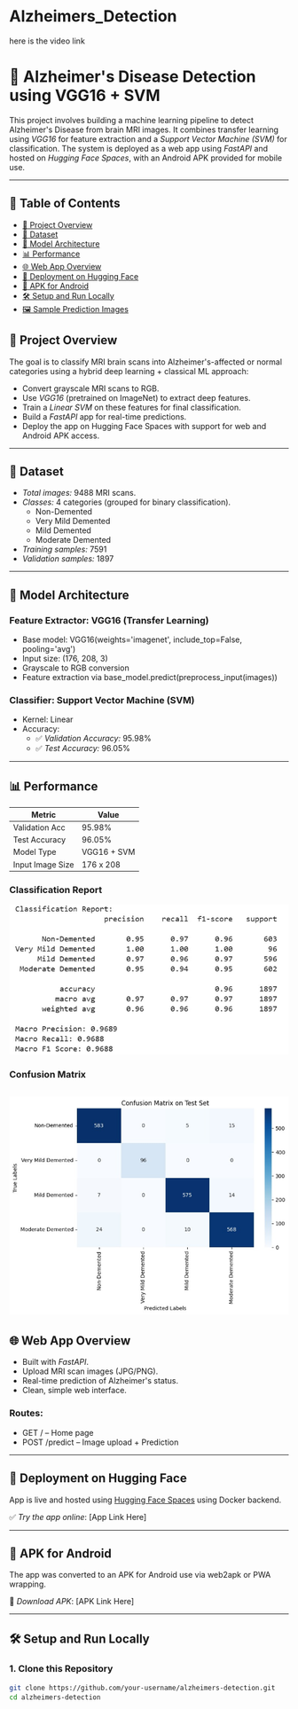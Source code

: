 # Alzheimers_Detection
here is the video link

# 🧠 Alzheimer's Disease Detection using VGG16 + SVM

This project involves building a machine learning pipeline to detect Alzheimer's Disease from brain MRI images. It combines transfer learning using *VGG16* for feature extraction and a *Support Vector Machine (SVM)* for classification. The system is deployed as a web app using *FastAPI* and hosted on *Hugging Face Spaces*, with an Android APK provided for mobile use.

---

## 📑 Table of Contents

- [📌 Project Overview](#-project-overview)
- [🧠 Dataset](#-dataset)
- [🔧 Model Architecture](#-model-architecture)
- [📊 Performance](#-performance)
- [🌐 Web App Overview](#-web-app-overview)
- [🚀 Deployment on Hugging Face](#-deployment-on-hugging-face)
- [📱 APK for Android](#-apk-for-android)
- [🛠 Setup and Run Locally](#-setup-and-run-locally)
- [🖼 Sample Prediction Images](#-sample-prediction-images)

## 📌 Project Overview

The goal is to classify MRI brain scans into Alzheimer's-affected or normal categories using a hybrid deep learning + classical ML approach:
- Convert grayscale MRI scans to RGB.
- Use *VGG16* (pretrained on ImageNet) to extract deep features.
- Train a *Linear SVM* on these features for final classification.
- Build a *FastAPI* app for real-time predictions.
- Deploy the app on Hugging Face Spaces with support for web and Android APK access.

---

## 🧠 Dataset

- *Total images:* 9488 MRI scans.
- *Classes:* 4 categories (grouped for binary classification).
  - Non-Demented
  - Very Mild Demented
  - Mild Demented
  - Moderate Demented
- *Training samples:* 7591
- *Validation samples:* 1897

---

## 🔧 Model Architecture

### Feature Extractor: VGG16 (Transfer Learning)

- Base model: VGG16(weights='imagenet', include_top=False, pooling='avg')
- Input size: (176, 208, 3)
- Grayscale to RGB conversion
- Feature extraction via base_model.predict(preprocess_input(images))

### Classifier: Support Vector Machine (SVM)

- Kernel: Linear
- Accuracy:
  - ✅ *Validation Accuracy:* 95.98%
  - ✅ *Test Accuracy:* 96.05%

---

## 📊 Performance

| Metric          | Value     |
|-----------------|-----------|
| Validation Acc  | 95.98%    |
| Test Accuracy   | 96.05%    |
| Model Type      | VGG16 + SVM |
| Input Image Size| 176 x 208 |
### Classification Report
![Report](images/ClassificationReport.jpeg)
### Confusion Matrix
![Report](images/ConfusionMatrix.jpeg)
---

## 🌐 Web App Overview

- Built with *FastAPI*.
- Upload MRI scan images (JPG/PNG).
- Real-time prediction of Alzheimer's status.
- Clean, simple web interface.

### Routes:
- GET / – Home page
- POST /predict – Image upload + Prediction

---

## 🚀 Deployment on Hugging Face

App is live and hosted using [Hugging Face Spaces](https://huggingface.co/spaces) using Docker backend.

✅ *Try the app online*: [App Link Here]

---

## 📱 APK for Android

The app was converted to an APK for Android use via web2apk or PWA wrapping.

📲 *Download APK*: [APK Link Here]

---

## 🛠 Setup and Run Locally

### 1. Clone this Repository
```bash
git clone https://github.com/your-username/alzheimers-detection.git
cd alzheimers-detection
